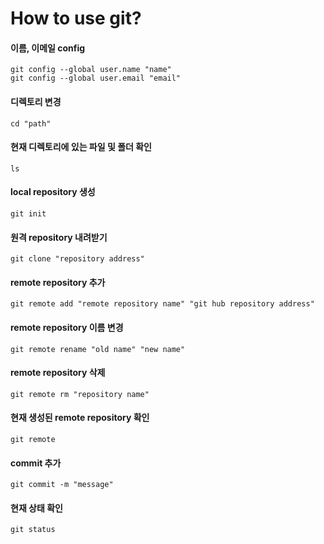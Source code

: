 # How to use git?

#### 이름, 이메일 config
```
git config --global user.name "name"
git config --global user.email "email"
```

#### 디렉토리 변경
```
cd "path"
```

#### 현재 디렉토리에 있는 파일 및 폴더 확인
```
ls
```

#### local repository 생성
```
git init
```

#### 원격 repository 내려받기
```
git clone "repository address"
```

#### remote repository 추가
```
git remote add "remote repository name" "git hub repository address"
```

#### remote repository 이름 변경
```
git remote rename "old name" "new name"
```

#### remote repository 삭제
```
git remote rm "repository name"
```

#### 현재 생성된 remote repository 확인
```
git remote
```

#### commit 추가
```
git commit -m "message"
```

#### 현재 상태 확인
```
git status
```
